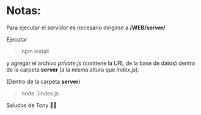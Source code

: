 # Notas:
Para ejecutar el servidor es necesario dirigirse a **/WEB/server/**

Ejecutar
> npm install

y agregar el archivo *private.js* (contiene la URL de la base de datos) dentro de la carpeta **server** (a la misma altura que *index.js*).

(Dentro de la carpeta **server**)
> node .\index.js

Saludos de Tony 🍕🚀
